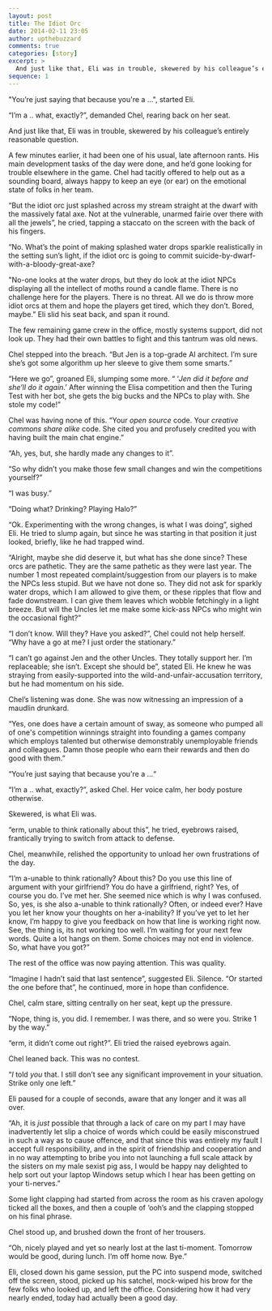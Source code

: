 ```yaml
---
layout: post
title: The Idiot Orc
date: 2014-02-11 23:05
author: upthebuzzard
comments: true
categories: [story]
excerpt: >
  And just like that, Eli was in trouble, skewered by his colleague’s entirely reasonable question.
sequence: 1
---
```

"You’re just saying that because you're a ...", started Eli.

“I’m a .. what, exactly?”, demanded Chel, rearing back on her seat.

And just like that, Eli was in trouble, skewered by his colleague’s entirely reasonable question.

A few minutes earlier, it had been one of his usual, late afternoon rants. His main development tasks of the day were done, and he’d gone looking for trouble elsewhere in the game. Chel had tacitly offered to help out as a sounding board, always happy to keep an eye (or ear) on the emotional state of folks in her team.

“But the idiot orc just splashed across my stream straight at the dwarf with the massively fatal axe. Not at the vulnerable, unarmed fairie over there with all the jewels”, he cried, tapping a staccato on the screen with the back of his fingers.

“No. What’s the point of making splashed water drops sparkle realistically in the setting sun’s light, if the idiot orc is going to commit suicide-by-dwarf-with-a-bloody-great-axe?

"No-one looks at the water drops, but they do look at the idiot NPCs displaying all the intellect of moths round a candle flame. There is no challenge here for the players. There is no threat. All we do is throw more idiot orcs at them and hope the players get tired, which they don’t. Bored, maybe.” Eli slid his seat back, and span it round.

The few remaining game crew in the office, mostly systems support, did not look up. They had their own battles to fight and this tantrum was old news.

Chel stepped into the breach. “But Jen is a top-grade AI architect. I’m sure she’s got some algorithm up her sleeve to give them some smarts.”

“Here we go”, groaned Eli, slumping some more. “ ‘<em>Jen did it before and she’ll do it again</em>.’ After winning the Elisa competition and then the Turing Test with her bot, she gets the big bucks and the NPCs to play with. She stole my code!”

Chel was having none of this. “Your <em>open source </em>code. Your <em>creative commons share alike</em> code. She cited you and profusely credited you with having built the main chat engine.”

“Ah, yes, but, she hardly made any changes to it”.

“So why didn’t you make those few small changes and win the competitions yourself?”

“I was busy.”

“Doing what? Drinking? Playing Halo?”

“Ok. Experimenting with the wrong changes, is what I was doing”, sighed Eli. He tried to slump again, but since he was starting in that position it just looked, briefly, like he had trapped wind.

“Alright, maybe she did deserve it, but what has she done since? These orcs are pathetic. They are the same pathetic as they were last year. The number 1 most repeated complaint/suggestion from our players is to make the NPCs less stupid. But we have not done so. They did not ask for sparkly water drops, which I am allowed to give them, or these ripples that flow and fade downstream. I can give them leaves which wobble fetchingly in a light breeze. But will the Uncles let me make some kick-ass NPCs who might win the occasional fight?”

“I don’t know. Will they? Have you asked?”, Chel could not help herself. “Why have a go at me? I just order the stationary.”

“I can’t go against Jen and the other Uncles. They totally support her. I’m replaceable; she isn’t. Except she should be”, stated Eli. He knew he was straying from easily-supported into the wild-and-unfair-accusation territory, but he had momentum on his side.

Chel’s listening was done. She was now witnessing an impression of a maudlin drunkard.

“Yes, one does have a certain amount of sway, as someone who pumped all of one's competition winnings straight into founding a games company which employs talented but otherwise demonstrably unemployable friends and colleagues. Damn those people who earn their rewards and then do good with them.”

“You’re just saying that because you're a ...“

“I’m a .. what, exactly?”, asked Chel. Her voice calm, her body posture otherwise.

Skewered, is what Eli was.

“erm, unable to think rationally about this”, he tried, eyebrows raised, frantically trying to switch from attack to defense.

Chel, meanwhile, relished the opportunity to unload her own frustrations of the day.

“I’m a-unable to think rationally? About this?
Do you use this line of argument with your girlfriend?
You do have a girlfriend, right?
Yes, of course you do. I’ve met her.
She seemed nice which is why I was confused.
So, yes, is she also a-unable to think rationally?
Often, or indeed ever?
Have you let her know your thoughts on her a-inability?
If you’ve yet to let her know, I’m happy to give you feedback on how that line is working right now.
See, the thing is, its not working too well.
I’m waiting for your next few words.
Quite a lot hangs on them.
Some choices may not end in violence.
So, what have you got?”

The rest of the office was now paying attention. This was quality.

“Imagine I hadn’t said that last sentence”, suggested Eli.
Silence.
“Or started the one before that”, he continued, more in hope than confidence.

Chel, calm stare, sitting centrally on her seat, kept up the pressure.

“Nope, thing is, you did.
I remember.
I was there, and so were you.
Strike 1 by the way.”

“erm, it didn’t come out right?”. Eli tried the raised eyebrows again.

Chel leaned back. This was no contest.

“<em>I</em> told <em>you</em> that.
I still don’t see any significant improvement in your situation.
Strike only one left.”

Eli paused for a couple of seconds, aware that any longer and it was all over.

“Ah, it is <em>just</em> possible that through a lack of care on my part I may have inadvertently let slip a choice of words which could be easily misconstrued in such a way as to cause offence, and that since this was entirely my fault I accept full responsibility, and in the spirit of friendship and cooperation and in no way attempting to bribe you into not launching a full scale attack by the sisters on my male sexist pig ass, I would be happy nay delighted to help sort out your laptop Windows setup which I hear has been getting on your ti-nerves.”

Some light clapping had started from across the room as his craven apology ticked all the boxes, and then a couple of ‘ooh’s and the clapping stopped on his final phrase.

Chel stood up, and brushed down the front of her trousers.

“Oh, nicely played and yet so nearly lost at the last ti-moment.
Tomorrow would be good, during lunch.
I’m off home now.
Bye.”

Eli, closed down his game session, put the PC into suspend mode, switched off the screen, stood, picked up his satchel, mock-wiped his brow for the few folks who looked up, and left the office. Considering how it had very nearly ended, today had actually been a good day.
